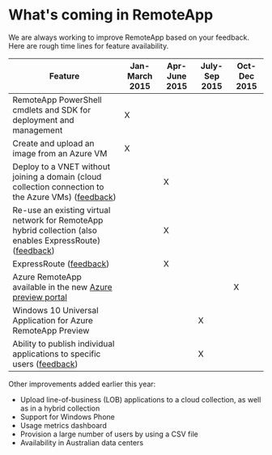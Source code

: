 <properties
    pageTitle="What's coming in RemoteApp"
    description="Learn about new features for RemoteApp"
    services="remoteapp"
    solutions=""
	documentationCenter=""
    authors="lizap"
    manager="mbaldwin" />

<tags
    ms.service="remoteapp"
    ms.workload="compute"
    ms.tgt_pltfrm="NA"
    ms.devlang="NA"
    ms.topic="article"
    ms.date="06/10/2015"
    ms.author="elizapo" />

# What's coming in RemoteApp

We are always working to improve RemoteApp based on your feedback. Here are rough time lines for feature availability.

|Feature|Jan-March 2015|Apr-June 2015|July-Sep 2015|Oct-Dec 2015|
|-----------|-------|-------|-------|-------|
|RemoteApp PowerShell cmdlets and SDK for deployment and management|X| | | |
|Create and upload an image from an Azure VM|X| | | |
|Deploy to a VNET without joining a domain (cloud collection connection to the Azure VMs) ([feedback](http://feedback.azure.com/forums/247748-azure-remoteapp/suggestions/5928457-provide-ability-to-add-vnet-to-cloud-deloyment-th))| |X| | |
|Re-use an existing virtual network for RemoteApp hybrid collection (also enables ExpressRoute) ([feedback](http://feedback.azure.com/forums/247748-azure-remoteapp/suggestions/5933123-existing-virtual-network-does-not-appear-when-tryi))| |X| | |
|ExpressRoute ([feedback](http://feedback.azure.com/forums/247748-azure-remoteapp/suggestions/5933123-existing-virtual-network-does-not-appear-when-tryi))| |X| | |
|Azure RemoteApp available in the new [Azure preview portal](http://azure.microsoft.com/en-us/overview/preview-portal/)| | | |X|
|Windows 10 Universal Application for Azure RemoteApp Preview| | |X| |
|Ability to publish individual applications to specific users ([feedback](http://feedback.azure.com/forums/247748-azure-remoteapp/suggestions/6067043-allow-the-ability-to-publish-specific-apps-to-spec))| | |X| |

Other improvements added earlier this year:

- Upload line-of-business (LOB) applications to a cloud collection, as well as in a hybrid collection
- Support for Windows Phone
- Usage metrics dashboard
- Provision a large number of users by using a CSV file
- Availability in Australian data centers
